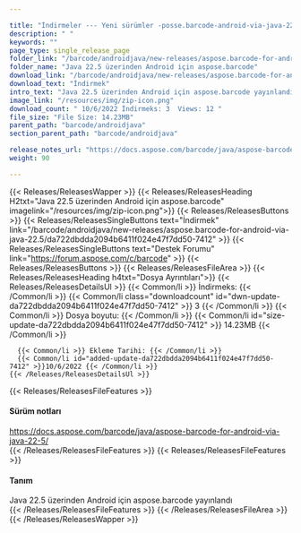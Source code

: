 ```yaml
---

title: "İndirmeler --- Yeni sürümler -posse.barcode-android-via-java-22.5"
description: " "
keywords: ""
page_type: single_release_page
folder_link: "/barcode/androidjava/new-releases/aspose.barcode-for-android-via-java-22.5/"
folder_name: "Java 22.5 üzerinden Android için aspose.barcode"
download_link: "/barcode/androidjava/new-releases/aspose.barcode-for-android-via-java-22.5/da722dbdda2094b6411f024e47f7dd50-7412"
download_text: "İndirmek"
intro_text: "Java 22.5 üzerinden Android için aspose.barcode yayınlandı"
image_link: "/resources/img/zip-icon.png"
download_count: " 10/6/2022 İndirmeks: 3  Views: 12 "
file_size: "File Size: 14.23MB"
parent_path: "barcode/androidjava"
section_parent_path: "barcode/androidjava"

release_notes_url: "https://docs.aspose.com/barcode/java/aspose-barcode-for-android-via-java-22-5/"
weight: 90

---
```


{{< Releases/ReleasesWapper >}}
  {{< Releases/ReleasesHeading H2txt="Java 22.5 üzerinden Android için aspose.barcode" imagelink="/resources/img/zip-icon.png">}}
  {{< Releases/ReleasesButtons >}}
    {{< Releases/ReleasesSingleButtons text="İndirmek" link="/barcode/androidjava/new-releases/aspose.barcode-for-android-via-java-22.5/da722dbdda2094b6411f024e47f7dd50-7412" >}}
    {{< Releases/ReleasesSingleButtons text="Destek Forumu" link="https://forum.aspose.com/c/barcode" >}}
  {{< Releases/ReleasesButtons >}}
  {{< Releases/ReleasesFileArea >}}
    {{< Releases/ReleasesHeading h4txt="Dosya Ayrıntıları">}}
    {{< Releases/ReleasesDetailsUl >}}
      {{< Common/li >}} İndirmeks: {{< /Common/li >}}
      {{< Common/li class="downloadcount" id="dwn-update-da722dbdda2094b6411f024e47f7dd50-7412" >}} 3 {{< /Common/li >}}
      {{< Common/li >}} Dosya boyutu: {{< /Common/li >}}
      {{< Common/li id="size-update-da722dbdda2094b6411f024e47f7dd50-7412" >}} 14.23MB {{< /Common/li >}}

      {{< Common/li >}} Ekleme Tarihi: {{< /Common/li >}}
      {{< Common/li id="added-update-da722dbdda2094b6411f024e47f7dd50-7412" >}}10/6/2022 {{< /Common/li >}}
    {{< /Releases/ReleasesDetailsUl >}}

  {{< Releases/ReleasesFileFeatures >}}
      <h4>Sürüm notları</h4><div><a href='https://docs.aspose.com/barcode/java/aspose-barcode-for-android-via-java-22-5/'>https://docs.aspose.com/barcode/java/aspose-barcode-for-android-via-java-22-5/</a></div>
  {{< /Releases/ReleasesFileFeatures >}}
  {{< Releases/ReleasesFileFeatures >}}
      <h4>Tanım</h4><div class="HTMLDescription">Java 22.5 üzerinden Android için aspose.barcode yayınlandı</div>
  {{< /Releases/ReleasesFileFeatures >}}
 {{< /Releases/ReleasesFileArea >}}
{{< /Releases/ReleasesWapper >}}


